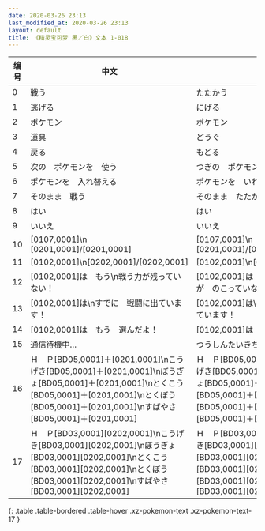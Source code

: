 ```yaml
---
date: 2020-03-26 23:13
last_modified_at: 2020-03-26 23:13
layout: default
title: 《精灵宝可梦 黑／白》文本 1-018
---
```

| 编号 | 中文 | 日文假名 | 日文汉字 |
| ---- | ---- | ---- | --- |
| 0 | 戦う | たたかう | 戦う |
| 1 | 逃げる | にげる | 逃げる |
| 2 | ポケモン | ポケモン | ポケモン |
| 3 | 道具 | どうぐ | 道具 |
| 4 | 戻る | もどる | 戻る |
| 5 | 次の　ポケモンを　使う | つぎの　ポケモンを　つかう | 次の　ポケモンを　使う |
| 6 | ポケモンを　入れ替える | ポケモンを　いれかえる | ポケモンを　入れ替える |
| 7 | そのまま　戦う | そのまま　たたかう | そのまま　戦う |
| 8 | はい | はい | はい |
| 9 | いいえ | いいえ | いいえ |
| 10 | [0107,0001]\n　　[0201,0001]/[0201,0001] | [0107,0001]\n　　[0201,0001]/[0201,0001] | [0107,0001]\n　　[0201,0001]/[0201,0001] |
| 11 | [0102,0001]\n[0202,0001]/[0202,0001] | [0102,0001]\n[0202,0001]/[0202,0001] | [0102,0001]\n[0202,0001]/[0202,0001] |
| 12 | [0102,0001]は　もう\n戦う力が残っていない！ | [0102,0001]は　もう\nたたかう　ちからが　のこっていない！ | [0102,0001]は　もう\n戦う力が残っていない！ |
| 13 | [0102,0001]は\nすでに　戦闘に出ています！ | [0102,0001]は\nすでに　せんとうに　でています！ | [0102,0001]は\nすでに　戦闘に出ています！ |
| 14 | [0102,0001]は　もう　選んだよ！ | [0102,0001]は　もう　えらんだよ！ | [0102,0001]は　もう　選んだよ！ |
| 15 | 通信待機中… | つうしんたいきちゅう… | 通信待機中… |
| 16 | Ｈ　Ｐ[BD05,0001]＋[0201,0001]\nこうげき[BD05,0001]＋[0201,0001]\nぼうぎょ[BD05,0001]＋[0201,0001]\nとくこう[BD05,0001]＋[0201,0001]\nとくぼう[BD05,0001]＋[0201,0001]\nすばやさ[BD05,0001]＋[0201,0001] | Ｈ　Ｐ[BD05,0001]＋[0201,0001]\nこうげき[BD05,0001]＋[0201,0001]\nぼうぎょ[BD05,0001]＋[0201,0001]\nとくこう[BD05,0001]＋[0201,0001]\nとくぼう[BD05,0001]＋[0201,0001]\nすばやさ[BD05,0001]＋[0201,0001] | Ｈ　Ｐ[BD05,0001]＋[0201,0001]\nこうげき[BD05,0001]＋[0201,0001]\nぼうぎょ[BD05,0001]＋[0201,0001]\nとくこう[BD05,0001]＋[0201,0001]\nとくぼう[BD05,0001]＋[0201,0001]\nすばやさ[BD05,0001]＋[0201,0001] |
| 17 | Ｈ　Ｐ[BD03,0001][0202,0001]\nこうげき[BD03,0001][0202,0001]\nぼうぎょ[BD03,0001][0202,0001]\nとくこう[BD03,0001][0202,0001]\nとくぼう[BD03,0001][0202,0001]\nすばやさ[BD03,0001][0202,0001] | Ｈ　Ｐ[BD03,0001][0202,0001]\nこうげき[BD03,0001][0202,0001]\nぼうぎょ[BD03,0001][0202,0001]\nとくこう[BD03,0001][0202,0001]\nとくぼう[BD03,0001][0202,0001]\nすばやさ[BD03,0001][0202,0001] | Ｈ　Ｐ[BD03,0001][0202,0001]\nこうげき[BD03,0001][0202,0001]\nぼうぎょ[BD03,0001][0202,0001]\nとくこう[BD03,0001][0202,0001]\nとくぼう[BD03,0001][0202,0001]\nすばやさ[BD03,0001][0202,0001] |
{: .table .table-bordered .table-hover .xz-pokemon-text .xz-pokemon-text-17 }
